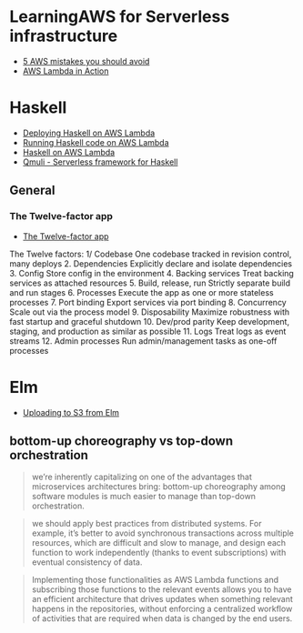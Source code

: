 # LearningAWS for Serverless infrastructure

* [5 AWS mistakes you should avoid](https://cloudonaut.io/5-aws-mistakes-you-should-avoid/)
* [AWS Lambda in Action](https://www.manning.com/books/aws-lambda-in-action)

# Haskell
* [Deploying Haskell on AWS Lambda](http://www.alfredodinapoli.com/posts/2017-03-16-deploying-haskell-on-aws-lambda.html)
* [Running Haskell code on AWS Lambda](https://github.com/abailly/aws-lambda-haskell)
* [Haskell on AWS Lambda](https://www.agileand.me/haskell-aws-lambda/)
* [Qmuli - Serverless framework for Haskell](https://github.com/qmuli/qmuli/)

## General

### The Twelve-factor app
* [The Twelve-factor app](https://12factor.net)

The Twelve factors:
1/ Codebase
One codebase tracked in revision control, many deploys
2. Dependencies
Explicitly declare and isolate dependencies
3. Config
Store config in the environment
4. Backing services
Treat backing services as attached resources
5. Build, release, run
Strictly separate build and run stages
6. Processes
Execute the app as one or more stateless processes
7. Port binding
Export services via port binding
8. Concurrency
Scale out via the process model
9. Disposability
Maximize robustness with fast startup and graceful shutdown
10. Dev/prod parity
Keep development, staging, and production as similar as possible
11. Logs
Treat logs as event streams
12. Admin processes
Run admin/management tasks as one-off processes

# Elm
* [Uploading to S3 from Elm](http://simonh1000.github.io/2016/12/elm-s3-uploads/)

## bottom-up choreography vs top-down orchestration
> we’re inherently capitalizing on one of the advantages that microservices architectures bring: bottom-up choreography among software modules is much easier to manage than top-down orchestration.

> we should apply best practices from distributed systems. For example, it’s better to avoid synchronous transactions across multiple resources, which are difficult and slow to manage, and design each function to work independently (thanks to event subscriptions) with eventual consistency of data.
 
> Implementing those functionalities as AWS Lambda functions and subscribing those functions to the relevant events allows you to have an efficient architecture that drives updates when something relevant happens in the repositories, without enforcing a centralized workflow of activities that are required when data is changed by the end users. 

